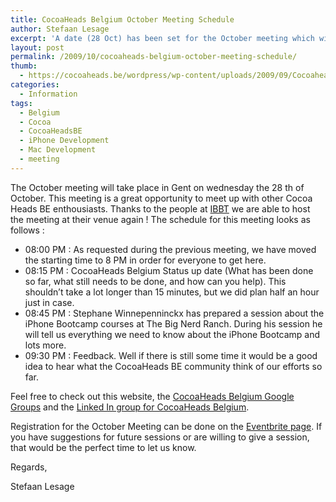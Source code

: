 ```yaml
---
title: CocoaHeads Belgium October Meeting Schedule
author: Stefaan Lesage
excerpt: 'A date (28 Oct) has been set for the October meeting which will take place in the offices of the IBBT in Gent again.  We have also prepared a little schedule for that meeting.'
layout: post
permalink: /2009/10/cocoaheads-belgium-october-meeting-schedule/
thumb:
  - https://cocoaheads.be/wordpress/wp-content/uploads/2009/09/CocoaheadsBE.png
categories:
  - Information
tags:
  - Belgium
  - Cocoa
  - CocoaHeadsBE
  - iPhone Development
  - Mac Development
  - meeting
---
```

The October meeting will take place in Gent on wednesday the 28 th of October. This meeting is a great opportunity to meet up with other Cocoa Heads BE enthousiasts. Thanks to the people at [IBBT][1] we are able to host the meeting at their venue again ! The schedule for this meeting looks as follows : 

  * 08:00 PM : As requested during the previous meeting, we have moved the starting time to 8 PM in order for everyone to get here.
  * 08:15 PM : CocoaHeads Belgium Status up date (What has been done so far, what still needs to be done, and how can you help). This shouldn&#8217;t take a lot longer than 15 minutes, but we did plan half an hour just in case.
  * 08:45 PM : Stephane Winnepenninckx has prepared a session about the iPhone Bootcamp courses at The Big Nerd Ranch. During his session he will tell us everything we need to know about the iPhone Bootcamp and lots more. 
  * 09:30 PM : Feedback. Well if there is still some time it would be a good idea to hear what the CocoaHeads BE community think of our efforts so far.

Feel free to check out this website, the [CocoaHeads Belgium Google Groups][2] and the [Linked In group for CocoaHeads Belgium][3]. 

Registration for the October Meeting can be done on the [Eventbrite page][4]. If you have suggestions for future sessions or are willing to give a session, that would be the perfect time to let us know. 

Regards, 

Stefaan Lesage

 [1]: http://www.ibbt.be/
 [2]: http://groups.google.com/group/cocoaheadsbe
 [3]: http://www.linkedin.com/groups?gid=2342382&trk=hb_side_g
 [4]: http://www.eventbrite.com/event/469358865